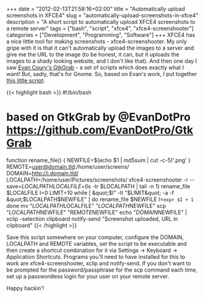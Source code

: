 +++
date = "2012-02-13T21:58:16+02:00"
title = "Automatically upload screenshots in XFCE4"
slug = "automatically-upload-screenshots-in-xfce4"
description = "A short script to automatically upload XFCE4 screenshots to a remote server"
tags = ["bash", "script", "xfce4", "xfce4-screenshooter"]
categories = ["Development", "Programming", "Software"]
+++
XFCE4 has a nice little tool for making screenshots - xfce4-screenshooter. My only gripe with it is that it can't automatically upload the images to a server and give me the URL to the image (to be honest, it can, but it uploads the images to a shady looking website, and I don't like that). And then one day I saw <a href="https://github.com/EvanDotPro/GtkGrab" target="_self">Evan Coury's GtkGrab</a> - a set of scripts which does exactly what I want! But, sadly, that's for Gnome. So, based on Evan's work, I put together <a href="https://gist.github.com/1748455" target="_self">this little script</a>:


{{< highlight bash >}}
#!/bin/bash
# based on GtkGrab by @EvanDotPro https://github.com/EvanDotPro/GtkGrab
function rename_file()
{
    NEWFILE=$(echo $1 | md5sum | cut -c-5)'.png'
}
REMOTE=user@domain.tld:/home/user/screens/
DOMAIN=http://i.domain.tld/
LOCALPATH=/home/user/Pictures/screenshots/
xfce4-screenshooter -r --save=$LOCALPATH
LOCALFILE=$(ls -tr $LOCALPATH | tail -n 1)
rename_file $LOCALFILE
I=0
LIMIT=10
while [ &quot;$I&quot; -lt &quot;$LIMIT&quot; -a -f &quot;$LOCALPATH$NEWFILE&quot; ]
do
    rename_file $NEWFILE
    I=`expr $I + 1`
done
mv &quot;$LOCALPATH$LOCALFILE&quot; &quot;$LOCALPATH$NEWFILE&quot;
scp &quot;$LOCALPATH$NEWFILE&quot; &quot;$REMOTE$NEWFILE&quot;
echo &quot;$DOMAIN$NEWFILE&quot; | xclip -selection clipboard
notify-send &quot;Screenshot uploaded, URL in clipboard&quot;
{{< /highlight >}}

Save this script somewhere on your computer, configure the DOMAIN, LOCALPATH and REMOTE variables, set the script to be executable and then create a shortcut combination for it via Settings -&gt; Keyboard -&gt; Application Shortcuts. Programs you'll need to have installed for this to work are xfce4-screenshooter, xclip and notify-send. If you don't want to be prompted for the password/passphrase for the scp command each time, set up a passwordless login for your user on your remote server.

Happy hackin'!
